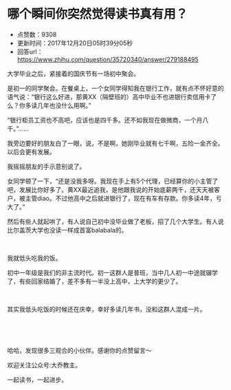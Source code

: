 # 哪个瞬间你突然觉得读书真有用？
- 点赞数：9308
- 更新时间：2017年12月20日05时39分05秒
- 回答url：https://www.zhihu.com/question/35720340/answer/279188495
<body>
 <p data-pid="6cNklF8F">大学毕业之后，紧接着的国庆节有一场初中聚会。</p>
 <p data-pid="eO12eOZd">是初一的同学聚会。在餐桌上，一个女同学得知我在银行工作，就有点不怀好意的语气说：“银行这么好进，那黄XX（隔壁班的）高中毕业不也进银行卖信用卡了么？你多读几年也没什么用啊。”</p>
 <p data-pid="cI5UtCdu">“银行柜员工资也不高吧，应该也是四千多。还不如我现在做微商，一个月八千。”......</p>
 <p data-pid="q0SpVgeW">我旁边要好的朋友白了一眼，说，不是啊，她刚毕业就有七千啊，五险一金齐全。以后会更有发展。</p>
 <p data-pid="nuyfqPqh">我摇摇朋友的手示意别说了。</p>
 <p data-pid="NRUdy1t2">女同学顿了一下，“还是没我多呀。我现在手上有5个代理，已经算你的小主管了吧，发展比你好多了。黄XX最近追我，是他跟我说的开始底薪两千，还天天被客户，被主管diao。不过他高中之后就进银行了，现在有车有存款。你多读4年，亏大了。”</p>
 <p data-pid="RFxTWSLX">然后有些人就起哄了，有人说自己初中没毕业做了老板，招了几个大学生。有人说比尔盖茨大学也没读一样成首富balabala的。</p>
 <p class="ztext-empty-paragraph"><br></p>
 <p data-pid="bd8b5r3o">我就低头吃我的饭。</p>
 <p data-pid="ijiejVcH">初中一年级是我们的非主流时代。初一这群人是普班，当中几人初一中途就辍学了，有些回家结婚了，差不多有一半没上高中，上大学的更少了。</p>
 <p class="ztext-empty-paragraph"><br></p>
 <p data-pid="fG6LgWqT">其实我低头吃饭的时候还在庆幸，幸好多读几年书，没和这群人混成一片。</p>
 <p class="ztext-empty-paragraph"><br></p>
 <p class="ztext-empty-paragraph"><br></p>
 <p data-pid="_32UsVwo">哈哈，发现很多三观合的小伙伴。感谢你的点赞留言～</p>
 <p data-pid="jhwIKcHc">欢迎关注公众号:大乔教主。</p>
 <p data-pid="xm7r2tU4">一起读书，一起进步。</p>
</body>